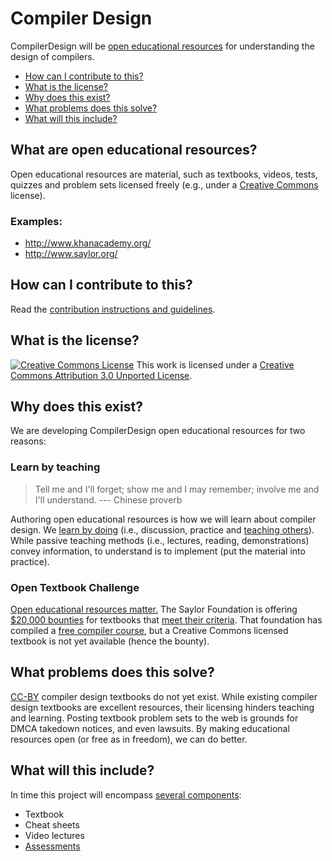 Compiler Design
===============
CompilerDesign will be [open educational resources](#what-are-open-educational-resources) for understanding the design of compilers.

 - [How can I contribute to this?](#how-can-i-contribute-to-this)
 - [What is the license?](#what-is-the-license)
 - [Why does this exist?](#why-does-this-exist)
 - [What problems does this solve?](#what-problems-does-this-solve)
 - [What will this include?](#what-will-this-include)

## What are open educational resources?
Open educational resources are material, such as textbooks, videos, tests, quizzes and problem sets licensed freely (e.g., under a [Creative Commons](http://creativecommons.org/) license).

### Examples:

- <http://www.khanacademy.org/>
- <http://www.saylor.org/>

## How can I contribute to this?
Read the [contribution instructions and guidelines](HACKING.md).

## What is the license?
[![Creative Commons License](http://i.creativecommons.org/l/by/3.0/80x15.png)](http://creativecommons.org/licenses/by/3.0/) This work is licensed under a [Creative Commons Attribution 3.0 Unported License](http://creativecommons.org/licenses/by/3.0/).

## Why does this exist?
We are developing CompilerDesign open educational resources for two reasons:

### Learn by teaching
> Tell me and I'll forget; show me and I may remember; involve me and I'll understand. --- Chinese proverb

Authoring open educational resources is how we will learn about compiler design.
We [learn by doing](http://www.engines4ed.org/hyperbook/nodes/NODE-120-pg.html) (i.e., discussion, practice and [teaching others](http://en.wikipedia.org/wiki/Learning_by_teaching)).
While passive teaching methods (i.e., lectures, reading, demonstrations) convey information, to understand is to implement (put the material into practice).

### Open Textbook Challenge
[Open educational resources matter.](http://whyopenedmatters.org/)
The Saylor Foundation is offering [$20,000 bounties](http://www.saylor.org/otc/) for textbooks that [meet their criteria](http://www.saylor.org/open-textbook-challenge-peer-review-criteria/).
That foundation has compiled a [free compiler course](http://www.saylor.org/courses/cs304/), but a Creative Commons licensed textbook is not yet available (hence the bounty).

## What problems does this solve?
[CC-BY](http://creativecommons.org/licenses/by/3.0/) compiler design textbooks do not yet exist.
While existing compiler design textbooks are excellent resources, their licensing hinders teaching and learning.
Posting textbook problem sets to the web is grounds for DMCA takedown notices, and even lawsuits.
By making educational resources open (or free as in freedom), we can do better.

## What will this include?
In time this project will encompass [several components](http://www.saylor.org/contribute/materials/):

 - Textbook
 - Cheat sheets
 - Video lectures
 - [Assessments](http://chronicle.com/article/Stop-Telling-Students-to-Study/131622/)
